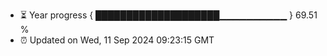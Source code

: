 - ⏳ Year progress { ████████████████████▁▁▁▁▁▁▁▁▁▁ } 69.51 %
- ⏰ Updated on Wed, 11 Sep 2024 09:23:15 GMT

